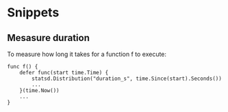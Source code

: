 # Snippets

## Mesasure duration

To measure how long it takes for a function f to execute:

```golang
func f() {
	defer func(start time.Time) {
		statsd.Distribution("duration_s", time.Since(start).Seconds())
		...
	}(time.Now())
    ...
}
```
